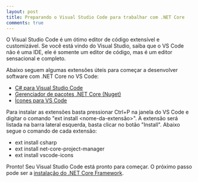 ```yaml
---
layout: post
title: Preparando o Visual Studio Code para trabalhar com .NET Core
comments: true
---
```


O Visual Studio Code é um ótimo editor de código extensível e customizável. Se você está vindo do Visual Studio, saiba que o VS Code não é uma IDE, ele é somente um editor de código, mas é um editor sensacional e completo.

Abaixo seguem algumas extensões úteis para começar a desenvolver software com .NET Core no VS Code:

* [C# para Visual Studio Code](https://marketplace.visualstudio.com/items?itemName=ms-vscode.csharp)
* [Gerenciador de pacotes .NET Core (Nuget)](https://marketplace.visualstudio.com/items?itemName=ksubedi.net-core-project-manager)
* [Ícones para VS Code](https://marketplace.visualstudio.com/items?itemName=robertohuertasm.vscode-icons)

Para instalar as extensões basta pressionar Ctrl+P na janela do VS Code e digitar o comando "ext install <nome-da-extensão>". A extensão será listada na barra lateral esquerda, basta clicar no botão "Install". Abaixo segue o comando de cada extensão:

* ext install csharp
* ext install net-core-project-manager
* ext install vscode-icons

Pronto! Seu Visual Studio Code está pronto para começar. O próximo passo pode ser a <a href="https://www.microsoft.com/net/download/core#/sdk/current" target="_blank">instalação do .NET Core Framework</a>.




